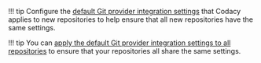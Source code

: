 <!--default-settings-start-->
!!! tip
    Configure the [default Git provider integration settings](../../organizations/integrations/default-git-provider-integration-settings.md) that Codacy applies to new repositories to help ensure that all new repositories have the same settings.
<!--default-settings-end-->

<!--default-settings-apply-all-start-->
!!! tip
    You can [apply the default Git provider integration settings to all repositories](../../organizations/integrations/default-git-provider-integration-settings.md#apply-all) to ensure that your repositories all share the same settings.
<!--default-settings-apply-all-end-->
